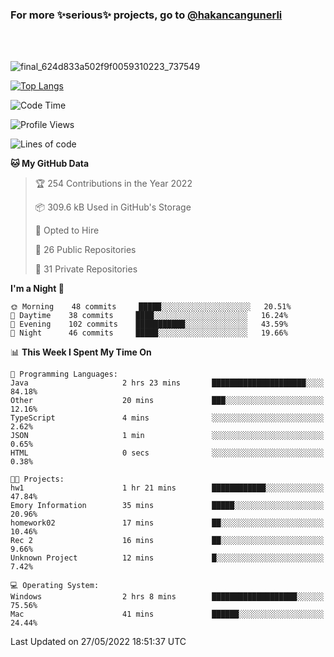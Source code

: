 ### For more ✨serious✨ projects, go to [@hakancangunerli](https://github.com/hakancangunerli)

<br>
<br>


![final_624d833a502f9f0059310223_737549](https://user-images.githubusercontent.com/33205097/161971799-9ce51eed-574a-4cab-ae73-ff67b8fa940f.gif)


[![Top Langs](https://github-readme-stats.vercel.app/api/top-langs/?username=63616e&layout=compact&hide=tex,html,shell,assembly,javascript,C&langs_count=6&exclude_repo=2015-csharp)](https://github.com/anuraghazra/github-readme-stats)


<!--START_SECTION:waka-->
![Code Time](http://img.shields.io/badge/Code%20Time-0%20secs-blue)

![Profile Views](http://img.shields.io/badge/Profile%20Views-0-blue)

![Lines of code](https://img.shields.io/badge/From%20Hello%20World%20I%27ve%20Written-190%20Thousand%20lines%20of%20code-blue)

**🐱 My GitHub Data** 

> 🏆 254 Contributions in the Year 2022
 > 
> 📦 309.6 kB Used in GitHub's Storage 
 > 
> 💼 Opted to Hire
 > 
> 📜 26 Public Repositories 
 > 
> 🔑 31 Private Repositories  
 > 
**I'm a Night 🦉** 

```text
🌞 Morning    48 commits     █████░░░░░░░░░░░░░░░░░░░░   20.51% 
🌆 Daytime    38 commits     ████░░░░░░░░░░░░░░░░░░░░░   16.24% 
🌃 Evening    102 commits    ███████████░░░░░░░░░░░░░░   43.59% 
🌙 Night      46 commits     █████░░░░░░░░░░░░░░░░░░░░   19.66%

```


📊 **This Week I Spent My Time On** 

```text
💬 Programming Languages: 
Java                     2 hrs 23 mins       █████████████████████░░░░   84.18% 
Other                    20 mins             ███░░░░░░░░░░░░░░░░░░░░░░   12.16% 
TypeScript               4 mins              ░░░░░░░░░░░░░░░░░░░░░░░░░   2.62% 
JSON                     1 min               ░░░░░░░░░░░░░░░░░░░░░░░░░   0.65% 
HTML                     0 secs              ░░░░░░░░░░░░░░░░░░░░░░░░░   0.38%

🐱‍💻 Projects: 
hw1                      1 hr 21 mins        ████████████░░░░░░░░░░░░░   47.84% 
Emory Information        35 mins             █████░░░░░░░░░░░░░░░░░░░░   20.96% 
homework02               17 mins             ██░░░░░░░░░░░░░░░░░░░░░░░   10.46% 
Rec 2                    16 mins             ██░░░░░░░░░░░░░░░░░░░░░░░   9.66% 
Unknown Project          12 mins             █░░░░░░░░░░░░░░░░░░░░░░░░   7.42%

💻 Operating System: 
Windows                  2 hrs 8 mins        ███████████████████░░░░░░   75.56% 
Mac                      41 mins             ██████░░░░░░░░░░░░░░░░░░░   24.44%

```


 Last Updated on 27/05/2022 18:51:37 UTC
<!--END_SECTION:waka-->



